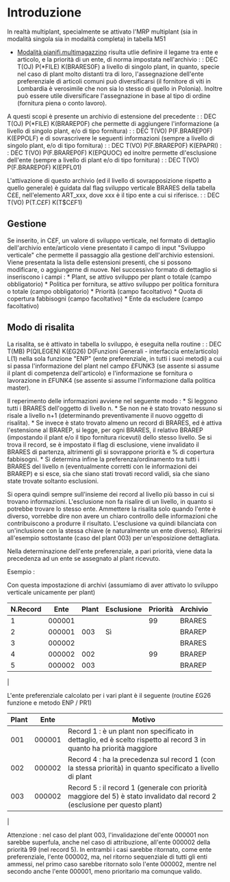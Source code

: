 # Introduzione
In realtà multiplant, specialmente se attivato l'MRP multiplant (sia in modalità singola sia in modalità completa) in tabella M51
- [Modalità pianifi.multimagazzino](Sorgenti/OG/V2/M5TPM)
risulta utlie definire il legame tra ente e articolo, e la priorità di un ente, di norma impostata nell'archivio
 :  : DEC T(OJ) P(\*FILE) K(BRARES0F)
a livello di singolo plant, in quanto, specie nel caso di plant molto distanti tra di loro, l'assegnazione dell'ente preferenziale di articoli comuni può diversificarsi (il fornitore di viti in Lombardia è verosimile che non sia lo stesso di quello in Polonia).
Inoltre può essere utile diversificare l'assegnazione in base al tipo di ordine (fornitura piena o conto lavoro).

A questi scopi è presente un archivio di estensione del precedente
 :  : DEC T(OJ) P(\*FILE) K(BRAREP0F)
che permette di aggiungere l'informazione (a livello di singolo plant, e/o di tipo fornitura)
 :  : DEC T(VO) P(F.BRAREP0F) K(EPPOLF)
e  di sovrascrivere le seguenti informazioni (sempre a livello di singolo plant, e/o di tipo fornitura)
 :  : DEC T(VO) P(F.BRAREP0F) K(EPAPRI)
 :  : DEC T(VO) P(F.BRAREP0F) K(EPQUOC)
ed inoltre permette dl'esclusione dell'ente (sempre a livello di plant e/o di tipo fornitura)
 :  : DEC T(VO) P(F.BRAREP0F) K(EPFL01)

L'attivazione di questo archivio (ed il livello di sovrapposizione rispetto a quello generale) è guidata dal flag sviluppo verticale BRARES della tabella C£E, nell'elemento ART_xxx, dove xxx è il tipo ente a cui si riferisce.
 :  : DEC T(VO) P(T.C£F) K(T$C£F1)

## Gestione
Se inserito, in C£F, un valore di sviluppo verticale, nel formato di dettaglio dell'archivio ente/articolo viene presentato il campo di input "Sviluppo verticale" che permette il passaggio alla gestione dell'archivio estensioni.
Viene presentata la lista delle estensioni presenti, che si possono modificare, o aggiungerne di nuove.
Nel successivo formato di dettaglio si inseriscono i campi : 
\* Plant, se attivo sviluppo per plant o totale (campo obbligatorio)
\* Politica per fornitura, se attivo sviluppo per politica fornitura o totale (campo obbligatorio)
\* Priorità (campo facoltativo)
\* Quota di copertura fabbisogni (campo facoltativo)
\* Ente da escludere (campo facoltativo)

## Modo di risalita
La risalita, se è attivato in tabella lo sviluppo, è eseguita nella routine
 :  : DEC T(MB) P(QILEGEN) K(£G26) D(Funzioni Generali - interfaccia ente/articolo) L(1)
nella sola funzione "ENP" (ente preferenziale, in tutti i suoi metodi) a cui si passa l'informazione del plant nel campo £FUNK3 (se assente si assume il plant di competenza dell'articolo) e l'informazione se fornitura o lavorazione in £FUNK4 (se assente si assume l'informazione dalla politica master).

Il reperimento delle informazioni avviene nel seguente modo : 
\* Si leggono tutti i BRARES dell'oggetto di livello n.
\* Se non ne è stato trovato nessuno si risale a livello n+1 (determinando preventivamente il nuovo oggetto di risalita).
\* Se invece è stato trovato almeno un record di BRARES, ed è attiva l'estensione al BRAREP, si legge, per ogni BRARES, il relativo BRAREP (impostando il plant e/o il tipo fornitura ricevuti) dello stesso livello. Se si trova il record, se è impostato il flag di esclusione, viene invalidato il BRARES di partenza, altrimenti gli si sovrappone priorità e % di copertura fabbisogni.
\* Si determina infine la preferenza/ordinamento tra tutti i BRARES del livello n (eventualmente corretti con le informazioni dei BRAREP) e si esce, sia che siano stati trovati record validi, sia che siano state trovate soltanto esclusioni.

Si opera quindi sempre sull'insieme dei record al livello più basso in cui si trovano informazioni. L'esclusione non fa risalire di un livello, in quanto si potrebbe trovare lo stesso ente. Ammettere la risalita solo quando l'ente è diverso, vorrebbe dire non avere un chiaro controllo delle informazioni che contribuiscono a produrre il risultato.
L'esclusione va quindi bilanciata con un'inclusione con la stessa chiave (e naturalmente un ente diverso). Riferirsi all'esempio sottostante (caso del plant 003) per un'esposizione dettagliata.

Nella determinazione dell'ente preferenziale, a pari priorità, viene data la precedenza ad un ente se assegnato al plant ricevuto.

Esempio : 

Con questa impostazione di archivi (assumiamo di aver attivato lo sviluppo verticale unicamente per plant)

| N.Record|Ente|Plant|Esclusione|Priorità|Archivio |
| ---|----|----|----|----|----|
| 1|000001|||99|BRARES |
| 2|000001|003|Sì||BRAREP |
| 3|000002||||BRARES |
| 4|000002|002||99|BRAREP |
| 5|000002|003|||BRAREP |
| 


L'ente preferenziale calcolato per i vari plant è il seguente (routine £G26 funzione e metodo ENP / PR1)

| Plant|Ente|Motivo |
| ---|----|----|
| 001|000001|Record 1 :  è un plant non specificato in dettaglio, ed è scelto rispetto al record 3 in quanto ha priorità maggiore |
| 002|000002|Record 4 :  ha la precedenza sul record 1 (con la stessa priorità) in quanto specificato a livello di plant |
| 003|000002|Record 5 :  il record 1 (generale con priorità maggiore del 5) è stato invalidato dal record 2 (esclusione per questo plant) |
| 


Attenzione :  nel caso del plant 003, l'invalidazione del'ente 000001 non sarebbe superfula, anche nel caso di attribuzione, all'ente 000002 della priorità 99 (nel record 5). In entrambi i casi sarebbe ritornato, come ente preferenziale, l'ente 000002, ma, nel ritorno sequenziale di tutti gli enti ammessi, nel primo caso sarebbe ritornato solo l'ente 000002, mentre nel secondo anche l'ente 000001, meno prioritario ma comunque valido.











